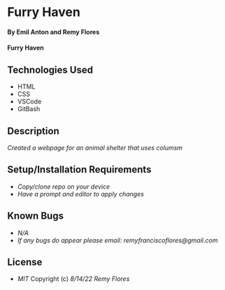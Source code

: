 # Furry Haven

#### By Emil Anton and Remy Flores

#### Furry Haven

## Technologies Used
* HTML
* CSS
* VSCode
* GitBash

## Description
_Created a webpage for an animal shelter that uses columsm_

## Setup/Installation Requirements
* _Copy/clone repo on your device_
* _Have a prompt and editor to apply changes_

## Known Bugs
* _N/A_
* _If any bugs do appear please email: remyfranciscoflores@gmail.com_

## License
* _MIT_
Copyright (c) _8/14/22_ _Remy Flores_